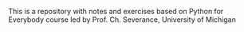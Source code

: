 This is a repository with notes and exercises based on Python for Everybody course led by Prof. Ch. Severance, University of Michigan
